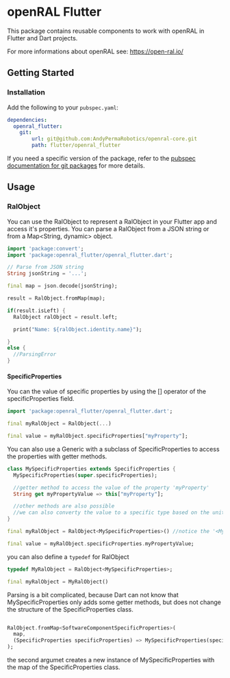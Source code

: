 # openRAL Flutter

This package contains reusable components to work with openRAL in Flutter and Dart projects.

For more informations about openRAL see: https://open-ral.io/

## Getting Started

### Installation

Add the following to your `pubspec.yaml`:

```yaml
dependencies:
  openral_flutter: 
    git: 
        url: git@github.com:AndyPermaRobotics/openral-core.git
        path: flutter/openral_flutter
```

If you need a specific version of the package, refer to the [pubspec documentation for git packages](https://dart.dev/tools/pub/dependencies#git-packages) for more details.


## Usage

### RalObject

You can use the RalObject to represent a RalObject in your Flutter app and access it's properties.
You can parse a RalObject from a JSON string or from a Map<String, dynamic> object.

```dart
import 'package:convert';
import 'package:openral_flutter/openral_flutter.dart';

// Parse from JSON string
String jsonString = '...';

final map = json.decode(jsonString);

result = RalObject.fromMap(map);

if(result.isLeft) {
  RalObject ralObject = result.left;

  print("Name: ${ralObject.identity.name}");

}
else {
  //ParsingError
}

```

#### SpecificProperties

You can the value of specific properties by using the [] operator of the specificProperties field.

```dart
import 'package:openral_flutter/openral_flutter.dart';

final myRalObject = RalObject(...)

final value = myRalObject.specificProperties["myProperty"];

```

You can also use a Generic with a subclass of SpecificProperties to access the properties with getter methods.

```dart
class MySpecificProperties extends SpecificProperties {
  MySpecificProperties(super.specificProperties);

  //getter method to access the value of the property 'myProperty'
  String get myPropertyValue => this["myProperty"];

  //other methods are also possible
  //we can also converty the value to a specific type based on the unit of the specificproperty
}

final myRalObject = RalObject<MySpecificProperties>() //notice the '<MySpecificProperties>' generic

final value = myRalObject.specificProperties.myPropertyValue;

```

you can also define a `typedef` for RalObject<MySpecificProperties>

```dart
typedef MyRalObject = RalObject<MySpecificProperties>;

final myRalObject = MyRalObject()
```

Parsing is a bit complicated, because Dart can not know that MySpecificProperties only adds some getter methods, but does not change the structure of the SpecificProperties class.

```dart

RalObject.fromMap<SoftwareComponentSpecificProperties>(
  map,
  (SpecificProperties specificProperties) => MySpecificProperties(specificProperties.map),
);
```

the second argumet creates a new instance of MySpecificProperties with the map of the SpecificProperties class.

